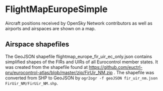 # FlightMapEuropeSimple
Aircraft positions received by OpenSky Network contributors as well as airports and airspaces are shown on a map.

## Airspace shapefiles
The GeoJSON shapefile flightmap_europe_fir_uir_ec_only.json contains simplified
shapes of the FIRs and UIRs of all Eurocontrol member states. 
It was created
from the shapefile found at
https://github.com/euctrl-pru/eurocontrol-atlas/blob/master/zip/FirUir_NM.zip . 
The shapefile was converted from SHP to GeoJSON by ```ogr2ogr -f geoJSON
fir_uir_nm.json FirUir_NM/FirUir_NM.shp```.
